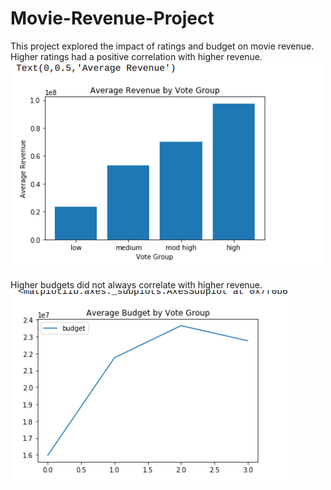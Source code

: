 # Movie-Revenue-Project
This project explored the impact of ratings and budget on movie revenue. Higher ratings had a positive correlation with higher revenue.
![](https://github.com/Angie99908/Images/blob/main/Screenshot%202020-11-12%20at%208.40.42%20PM.png)

Higher budgets did not always correlate with higher revenue.
![](https://github.com/Angie99908/Images/blob/main/Screenshot%202020-11-12%20at%208.40.24%20PM.png)
